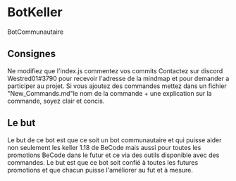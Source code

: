 # BotKeller
BotCommunautaire

## Consignes

Ne modifiez que l'index.js
commentez vos commits 
Contactez sur discord Westred01#3790 pour recevoir l'adresse de la mindmap et pour demander a participer au projet.
Si vous ajoutez des commandes mettez dans un fichier "New_Commands.md"le nom de la commande + une explication sur la commande, soyez clair et concis.

## Le but 

Le but de ce bot est que ce soit un bot communautaire et qui puisse aider non seulement les keller 1.18 de BeCode
mais aussi pour toutes les promotions BeCode dans le futur et ce via des outils disponible avec des commandes.
Le but est que ce bot soit confié à toutes les futures promotions et que chacun puisse l'améliorer au fut et à mesure.

